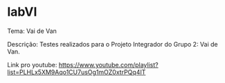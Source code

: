 # labVI

Tema: Vai de Van

Descrição: Testes realizados para o Projeto Integrador do Grupo 2: Vai de Van.

Link pro youtube: https://www.youtube.com/playlist?list=PLHLx5XM9Aqo1CU7usOg1mOZ0xtrPQq4IT
